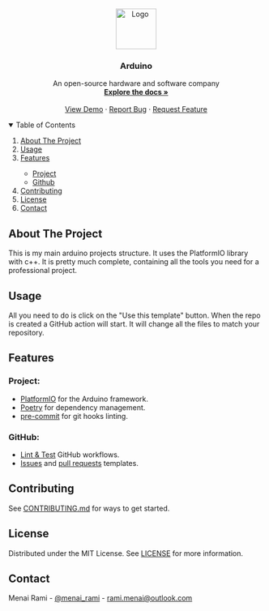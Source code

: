 <br />
<p align="center">
  <a href="https://github.com/rmenai-blueprints/arduino">
    <img src="http://siminnovations.com/wiki/images/7/7a/Arduino_logo_round.png/2048px-Python-logo-notext.svg.png" alt="Logo" width="80" height="80">
  </a>

<h3 align="center">Arduino</h3>

  <p align="center">
    An open-source hardware and software company
    <br />
    <a href="https://github.com/rmenai-blueprints/arduino"><strong>Explore the docs »</strong></a>
    <br />
    <br />
    <a href="https://github.com/rmenai-blueprints/arduino">View Demo</a>
    ·
    <a href="https://github.com/rmenai-blueprints/arduino/issues/new?assignees=&labels=&template=bug_report.md&title=">Report Bug</a>
    ·
    <a href="https://github.com/rmenai-blueprints/arduino/issues/new?assignees=&labels=&template=feature_request.md&title=">Request Feature</a>
  </p>

<!-- TABLE OF CONTENTS -->
<details open="open">
  <summary>Table of Contents</summary>
  <ol>
    <li>
      <a href="#about-the-project">About The Project</a>
    </li>
    <li><a href="#usage">Usage</a></li>
    <li><a href="#features">Features</a></li>
    <ul>
        <li><a href="#project">Project</a></li>
        <li><a href="#github">Github</a></li>
      </ul>
    <li><a href="#contributing">Contributing</a></li>
    <li><a href="#license">License</a></li>
    <li><a href="#contact">Contact</a></li>
  </ol>
</details>



<!-- ABOUT THE PROJECT -->

## About The Project

This is my main arduino projects structure. It uses the PlatformIO library with c++. It is pretty much complete, containing all the tools you need for a professional
project.

<!-- Usage -->

## Usage

All you need to do is click on the "Use this template" button. When the repo is created a GitHub action will start. It
will change all the files to match your repository.

<!-- Features -->

## Features

### Project:

* [PlatformIO](https://platformio.org/) for the Arduino framework.
* [Poetry](https://python-poetry.org/) for dependency management.
* [pre-commit](https://pre-commit.com/) for git hooks linting.

### GitHub:

* [Lint & Test](https://github.com/rmenai-blueprints/arduino/blob/main/.github/workflows/lint-test.yaml) GitHub
  workflows.
* [Issues](https://github.com/rmenai-blueprints/arduino/tree/main/.github/ISSUE_TEMPLATE)
  and [pull requests](https://github.com/rmenai-blueprints/arduino/blob/main/.github/pull_request_template.md) templates.

## Contributing

See [CONTRIBUTING.md](https://github.com/rmenai-blueprints/arduino/blob/main/CONTRIBUTING.md) for ways to get started.

<!-- LICENSE -->

## License

Distributed under the MIT License. See [LICENSE](https://github.com/rmenai-blueprints/arduino/blob/main/LICENSE) for more
information.

<!-- CONTACT -->

## Contact

Menai Rami - [@menai_rami](https://twitter.com/menai_rami) - rami.menai@outlook.com

